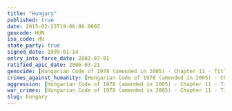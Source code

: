 ```yaml
---
title: "Hungary"
published: true
date: 2015-02-23T19:06:00.000Z
geocode: HUN
iso_code: HU
state_party: true
signed_date: 1999-01-14
entry_into_force_date: 2002-07-01
ratified_apic_date: 2006-03-21
genocide: [Hungarian Code of 1978 (amended in 2005) - Chapter 11 - Title 1 - Section 155](https://iccdb.hrlc.net/data/doc/290/keyword/46/)
crimes_against_humanity: [Hungarian Code of 1978 (amended in 2005) - Chapter 11 - Title 1 - Section 157](https://iccdb.hrlc.net/data/doc/290/keyword/13/)
aggression: [Hungarian Code of 1978 (amended in 2005) - Chapter 11 - Title 1 - Section 153](https://iccdb.hrlc.net/data/doc/290/keyword/1/)
war_crimes: [Hungarian Code of 1978 (amended in 2005) - Chapter 11 - Title 1 - Sections 158-165](https://iccdb.hrlc.net/data/doc/290/keyword/145/)
slug: hungary
---
```

